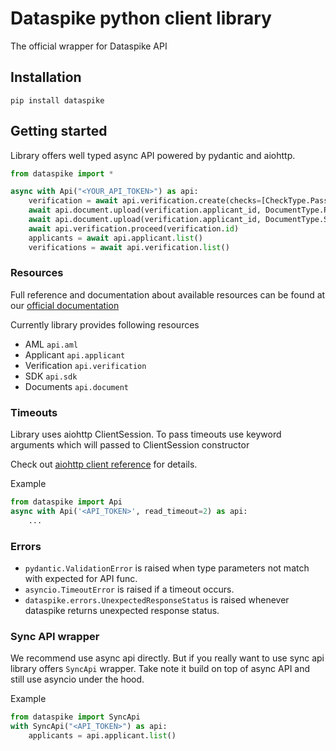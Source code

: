 # Dataspike python client library

The official wrapper for Dataspike API

## Installation

`pip install dataspike`

## Getting started

Library offers well typed async API powered by pydantic and aiohttp.

```python
from dataspike import *

async with Api("<YOUR_API_TOKEN>") as api:
    verification = await api.verification.create(checks=[CheckType.Passport, CheckType.Selfie])
    await api.document.upload(verification.applicant_id, DocumentType.Passport, open('passport.jpg', 'rb'))
    await api.document.upload(verification.applicant_id, DocumentType.Selfie, open('selfie.jpg', 'rb'))
    await api.verification.proceed(verification.id)
    applicants = await api.applicant.list()
    verifications = await api.verification.list()
```


### Resources

Full reference and documentation about available resources 
can be found at our [official documentation](https://docs.dataspike.io)

Currently library provides following resources
 
- AML `api.aml`
- Applicant `api.applicant`
- Verification `api.verification`
- SDK `api.sdk`
- Documents `api.document`


### Timeouts
Library uses aiohttp ClientSession. 
To pass timeouts use keyword arguments which will passed to ClientSession constructor

Check out [aiohttp client reference](https://docs.aiohttp.org/en/stable/client_reference.html) for details.

Example 
```python
from dataspike import Api
async with Api('<API_TOKEN>', read_timeout=2) as api:
    ...
```

### Errors

- `pydantic.ValidationError` is raised when type parameters not match with expected for API func.
- `asyncio.TimeoutError` is raised if a timeout occurs.
- `dataspike.errors.UnexpectedResponseStatus` is raised whenever dataspike returns unexpected response status.


### Sync API wrapper

We recommend use async api directly. But if you really want to use sync api
library offers `SyncApi` wrapper. Take note it build on top of async API 
and still use asyncio under the hood.

Example
```python
from dataspike import SyncApi
with SyncApi("<API_TOKEN>") as api:
    applicants = api.applicant.list()
```